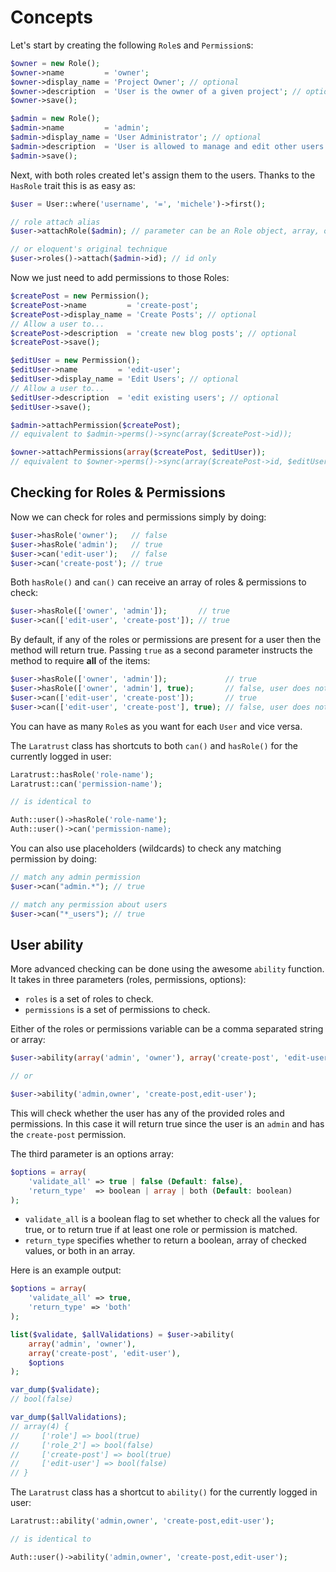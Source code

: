 # Concepts

Let's start by creating the following `Role`s and `Permission`s:

```php
$owner = new Role();
$owner->name         = 'owner';
$owner->display_name = 'Project Owner'; // optional
$owner->description  = 'User is the owner of a given project'; // optional
$owner->save();

$admin = new Role();
$admin->name         = 'admin';
$admin->display_name = 'User Administrator'; // optional
$admin->description  = 'User is allowed to manage and edit other users'; // optional
$admin->save();
```

Next, with both roles created let's assign them to the users.
Thanks to the `HasRole` trait this is as easy as:

```php
$user = User::where('username', '=', 'michele')->first();

// role attach alias
$user->attachRole($admin); // parameter can be an Role object, array, or id

// or eloquent's original technique
$user->roles()->attach($admin->id); // id only
```

Now we just need to add permissions to those Roles:

```php
$createPost = new Permission();
$createPost->name         = 'create-post';
$createPost->display_name = 'Create Posts'; // optional
// Allow a user to...
$createPost->description  = 'create new blog posts'; // optional
$createPost->save();

$editUser = new Permission();
$editUser->name         = 'edit-user';
$editUser->display_name = 'Edit Users'; // optional
// Allow a user to...
$editUser->description  = 'edit existing users'; // optional
$editUser->save();

$admin->attachPermission($createPost);
// equivalent to $admin->perms()->sync(array($createPost->id));

$owner->attachPermissions(array($createPost, $editUser));
// equivalent to $owner->perms()->sync(array($createPost->id, $editUser->id));
```

## Checking for Roles & Permissions

Now we can check for roles and permissions simply by doing:

```php
$user->hasRole('owner');   // false
$user->hasRole('admin');   // true
$user->can('edit-user');   // false
$user->can('create-post'); // true
```

Both `hasRole()` and `can()` can receive an array of roles & permissions to check:

```php
$user->hasRole(['owner', 'admin']);       // true
$user->can(['edit-user', 'create-post']); // true
```

By default, if any of the roles or permissions are present for a user then the method will return true.
Passing `true` as a second parameter instructs the method to require **all** of the items:

```php
$user->hasRole(['owner', 'admin']);             // true
$user->hasRole(['owner', 'admin'], true);       // false, user does not have admin role
$user->can(['edit-user', 'create-post']);       // true
$user->can(['edit-user', 'create-post'], true); // false, user does not have edit-user permission
```

You can have as many `Role`s as you want for each `User` and vice versa.

The `Laratrust` class has shortcuts to both `can()` and `hasRole()` for the currently logged in user:

```php
Laratrust::hasRole('role-name');
Laratrust::can('permission-name');

// is identical to

Auth::user()->hasRole('role-name');
Auth::user()->can('permission-name);
```

You can also use placeholders (wildcards) to check any matching permission by doing:

```php
// match any admin permission
$user->can("admin.*"); // true

// match any permission about users
$user->can("*_users"); // true
```


## User ability

More advanced checking can be done using the awesome `ability` function.
It takes in three parameters (roles, permissions, options):
- `roles` is a set of roles to check.
- `permissions` is a set of permissions to check.

Either of the roles or permissions variable can be a comma separated string or array:

```php
$user->ability(array('admin', 'owner'), array('create-post', 'edit-user'));

// or

$user->ability('admin,owner', 'create-post,edit-user');
```

This will check whether the user has any of the provided roles and permissions.
In this case it will return true since the user is an `admin` and has the `create-post` permission.

The third parameter is an options array:

```php
$options = array(
    'validate_all' => true | false (Default: false),
    'return_type'  => boolean | array | both (Default: boolean)
);
```

- `validate_all` is a boolean flag to set whether to check all the values for true, or to return true if at least one role or permission is matched.
- `return_type` specifies whether to return a boolean, array of checked values, or both in an array.

Here is an example output:

```php
$options = array(
    'validate_all' => true,
    'return_type' => 'both'
);

list($validate, $allValidations) = $user->ability(
    array('admin', 'owner'),
    array('create-post', 'edit-user'),
    $options
);

var_dump($validate);
// bool(false)

var_dump($allValidations);
// array(4) {
//     ['role'] => bool(true)
//     ['role_2'] => bool(false)
//     ['create-post'] => bool(true)
//     ['edit-user'] => bool(false)
// }

```
The `Laratrust` class has a shortcut to `ability()` for the currently logged in user:

```php
Laratrust::ability('admin,owner', 'create-post,edit-user');

// is identical to

Auth::user()->ability('admin,owner', 'create-post,edit-user');
```